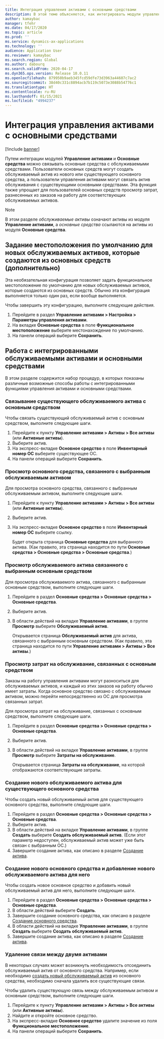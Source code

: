 ```yaml
---
title: Интеграция управления активами с основными средствами
description: В этой теме объясняется, как интегрировать модули управления активами и основных средств, чтобы можно было связывать основные средства с обслуживаемыми средствами.
author: kamaybac
manager: tfehr
ms.date: 04/17/2020
ms.topic: article
ms.prod: ''
ms.service: dynamics-ax-applications
ms.technology: ''
audience: Application User
ms.reviewer: kamaybac
ms.search.region: Global
ms.author: dabourq
ms.search.validFrom: 2020-04-17
ms.dyn365.ops.version: Release 10.0.11
ms.openlocfilehash: 879950b9aeb345fcd59dfe73d3963a44607c7ac2
ms.sourcegitcommit: 38d40c331c8894acb7b119c5073e3088b54776c1
ms.translationtype: HT
ms.contentlocale: ru-RU
ms.lasthandoff: 01/15/2021
ms.locfileid: "4994237"
---
```

# <a name="integrate-asset-management-with-fixed-assets"></a>Интеграция управления активами с основными средствами

[!include [banner](../../includes/banner.md)]

Путем интеграции модулей **Управление активами** и **Основные средства** можно связывать основные средства с обслуживаемыми средствами. Пользователи основных средств могут создать обслуживаемый актив из нового или существующего основного средства, а пользователи управления активами могут связать актив обслуживания с существующими основными средствами. Эта функция также упрощает для пользователей основных средств просмотр затрат, разнесенных из заказов на работу для соответствующих обслуживаемых активов.

> [!NOTE]
> В этом разделе *обслуживаемые активы* означают активы из модуля **Управление активами**, а *основные средства* ссылаются на активы из модуля **Основные средства**.

## <a name="set-a-default-location-for-new-maintenance-assets-that-are-created-from-fixed-assets-optional"></a>Задание местоположения по умолчанию для новых обслуживаемых активов, которые создаются из основных средств (дополнительно)

Эта необязательная конфигурация позволяет задать функциональное местоположение по умолчанию для новых обслуживаемых активов, которые создаются из основных средств. Обычно эта конфигурация выполняется только один раз, если вообще выполняется.

Чтобы завершить эту конфигурацию, выполните следующие действия.

1. Перейдите в раздел **Управление активами \> Настройка \> Параметры управления активами**.
1. На вкладке **Основные средства** в поле **Функциональное местоположение** выберите местонахождение по умолчанию.
1. На панели операций выберите **Сохранить**.

## <a name="work-with-integrated-maintenance-assets-and-fixed-assets"></a>Работа с интегрированными обслуживаемыми активами и основными средствами

В этом разделе содержится набор процедур, в которых показаны различные возможные способы работы с интегрированными функциями управления активами и основными средствами.

### <a name="associate-an-existing-maintenance-asset-with-a-fixed-asset"></a>Связывание существующего обслуживаемого актива с основным средством

Чтобы связать существующий обслуживаемый актив с основным средством, выполните следующие шаги.

1. Перейдите к пункту **Управление активами \> Активы \> Все активы** (или **Активные активы**).
1. Выберите актив.
1. На экспресс-вкладке **Основное средство** в поле **Инвентарный номер ОС** выберите существующее ОС.
1. На панели операций выберите **Сохранить**.

### <a name="view-the-fixed-asset-that-is-associated-with-a-selected-maintenance-asset"></a>Просмотр основного средства, связанного с выбранным обслуживаемым активом

Для просмотра основного средства, связанного с выбранным обслуживаемым активом, выполните следующие шаги.

1. Перейдите к пункту **Управление активами \> Активы \> Все активы** (или **Активные активы**).
1. Выберите актив.
1. На экспресс-вкладке **Основное средство** в поле **Инвентарный номер ОС** выберите ссылку.

    Будет открыта страница **Основные средства** для выбранного актива. (Как правило, эта страница находится по пути **Основные средства \> Основные средства \> Основные средства**.)

### <a name="view-the-maintenance-asset-that-is-associated-with-a-selected-fixed-asset"></a>Просмотр обслуживаемого актива связанного с выбранным основным средством

Для просмотра обслуживаемого актива, связанного с выбранным основным средством, выполните следующие шаги.

1. Перейдите в раздел **Основные средства \> Основные средства \> Основные средства**.
1. Выберите актив.
1. В области действий на вкладке **Управление активами**, в группе **Просмотр** выберите **Обслуживаемый актив**.

    Открывается страница **Обслуживаемый актив** для актива, связанного с выбранным основным средством. (Как правило, эта страница находится по пути **Управление активами \> Активы \> Все активы**.)

### <a name="view-maintenance-costs-that-are-associated-with-a-fixed-asset"></a>Просмотр затрат на обслуживание, связанных с основным средством

Заказы на работу управления активами могут разноситься для обслуживаемых активов, и каждый из этих заказов на работу обычно имеет затраты. Когда основное средство связано с обслуживаемым активом, можно перейти непосредственно из ОС для просмотра связанных затрат.

Для просмотра затрат на обслуживание, связанных с основным средством, выполните следующие шаги.

1. Перейдите в раздел **Основные средства \> Основные средства \> Основные средства**.
1. Выберите актив.
1. В области действий на вкладке **Управление активами**, в группе **Просмотр** выберите **Затраты на обслуживание**.

    Открывается страница **Затраты на обслуживание**, на которой отображаются соответствующие затраты.

### <a name="create-a-new-maintenance-asset-for-an-existing-fixed-asset"></a><a name="new-maintenance-from-fixed"></a>Создание нового обслуживаемого актива для существующего основного средства

Чтобы создать новый обслуживаемый актив для существующего основного средства, выполните следующие шаги.

1. Перейдите в раздел **Основные средства \> Основные средства \> Основные средства**.
1. Выберите актив.
1. В области действий на вкладке **Управление активами**, в группе **Создать** выберите **Создать обслуживаемый актив**. (Если этот параметр недоступен, обслуживаемый актив может уже быть связан с выбранным ОС.)
1. Завершите создание актива, как описано в разделе [Создание актива](../objects/create-an-object.md).

### <a name="create-a-new-fixed-asset-and-add-a-new-maintenance-asset-for-it"></a>Создание нового основного средства и добавление нового обслуживаемого актива для него

Чтобы создать новое основное средство и добавить новый обслуживаемый актив для него, выполните следующие шаги.

1. Перейдите в раздел **Основные средства \> Основные средства \> Основные средства**.
1. В области действий выберите **Создать**.
1. Завершите создание основного средства, как описано в разделе [Создание основного средства](../../../finance/fixed-assets/tasks/create-fixed-asset.md).
1. В области действий на вкладке **Управление активами**, в группе **Создать** выберите **Создать обслуживаемый актив**.
1. Завершите создание актива, как описано в разделе [Создание актива](../objects/create-an-object.md).

### <a name="remove-the-association-between-two-assets"></a>Удаление связи между двумя активами

В некоторых случаях может возникнуть необходимость отсоединить обслуживаемый актив от основного средства. Например, если необходимо [создать новый обслуживаемый актив](#new-maintenance-from-fixed) из основного средства, необходимо сначала удалить все существующие связи.

Чтобы удалить существующую связь между обслуживаемым активом и основным средством, выполните следующие шаги.

1. Перейдите к пункту **Управление активами \> Активы \> Все активы** (или **Активные активы**).
1. Найдите и откройте основное средство.
1. На экспресс-вкладке **Основное средство** удалите значение из поля **Функциональное местоположение**.
1. На панели операций выберите **Сохранить**.
